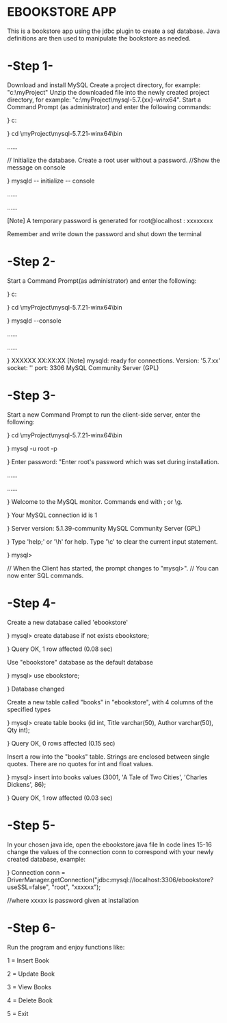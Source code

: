 # EBOOKSTORE APP
This is a bookstore app using the jdbc plugin to create a sql database. Java definitions are then used to manipulate the bookstore as needed.

# -Step 1-

Download and install MySQL
Create a project directory, for example: "c:\myProject"
Unzip the downloaded file into the newly created project directory, for example: "c:\myProject\mysql-5.7.{xx}-winx64".
Start a Command Prompt (as administrator) and enter the following commands:

} c:

} cd \myProject\mysql-5.7.21-winx64\bin

 ......

// Initialize the database. Create a root user without a password.
//Show the message on console

} mysqld -- initialize -- console

 ......
 
 ...... 
  
[Note] A temporary password is generated for root@localhost :
  xxxxxxxx
  
Remember and write down the password and shut down the terminal

# -Step 2-

Start a Command Prompt(as administrator) and enter the following:

} c:

} cd \myProject\mysql-5.7.21-winx64\bin

} mysqld --console

 ......
 
 ......
 
} XXXXXX XX:XX:XX [Note] mysqld: ready for connections.
  Version: '5.7.xx' socket: '' port: 3306 MySQL Community Server (GPL)
  
# -Step 3-

Start a new Command Prompt to run the client-side server, enter the following:

} cd \myProject\mysql-5.7.21-winx64\bin

} mysql -u root -p

} Enter password: "Enter root's password which was set during installation.

......

......

} Welcome to the MySQL monitor. Commands end with ; or \g.

} Your MySQL connection id is 1

} Server version: 5.1.39-community MySQL Community Server (GPL)

} Type 'help;' or '\h' for help. Type '\c' to clear the current input statement.

} mysql>

// When the Client has started, the prompt changes to "mysql>".
// You can now enter SQL commands.

# -Step 4-

Create a new database called 'ebookstore'

} mysql> create database if not exists ebookstore;

} Query OK, 1 row affected (0.08 sec)

Use "ebookstore" database as the default database

} mysql> use ebookstore;

} Database changed

Create a new table called "books" in "ebookstore",
with 4 columns of the specified types

} mysql> create table books (id int, Title varchar(50), Author varchar(50), Qty int);

} Query OK, 0 rows affected (0.15 sec)

Insert a row into the "books" table.
Strings are enclosed between single quotes.
There are no quotes for int and float values.

} mysql> insert into books values (3001, 'A Tale of Two Cities', 'Charles Dickens', 86);

} Query OK, 1 row affected (0.03 sec)

# -Step 5-

In your chosen java ide, open the ebookstore.java file 
In code lines 15-16 change the values of the connection conn to correspond with your newly created database, example:

} Connection conn = DriverManager.getConnection("jdbc:mysql://localhost:3306/ebookstore?useSSL=false", "root",
                "xxxxxx");
                
//where xxxxx is password given at installation
        
# -Step 6-

Run the program and enjoy functions like:

1 = Insert Book

2 = Update Book

3 = View Books

4 = Delete Book

5 = Exit
